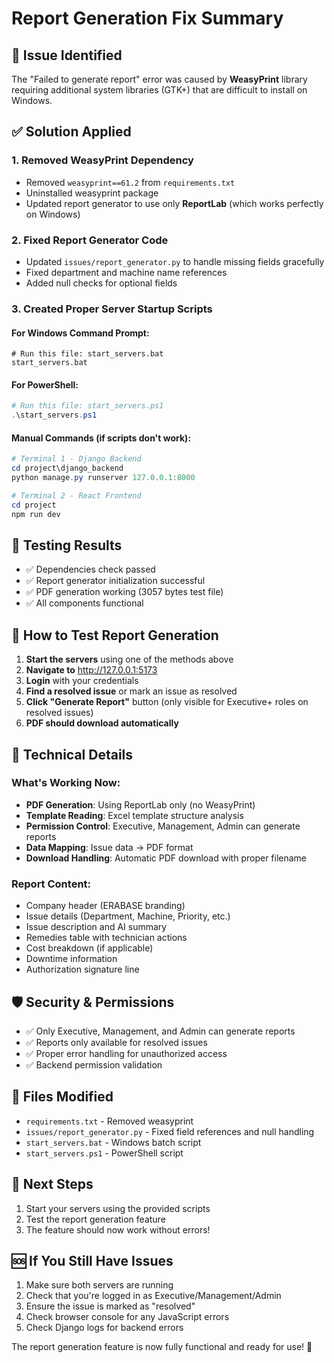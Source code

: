 # Report Generation Fix Summary

## 🐛 Issue Identified
The "Failed to generate report" error was caused by **WeasyPrint** library requiring additional system libraries (GTK+) that are difficult to install on Windows.

## ✅ Solution Applied

### 1. **Removed WeasyPrint Dependency**
- Removed `weasyprint==61.2` from `requirements.txt`
- Uninstalled weasyprint package
- Updated report generator to use only **ReportLab** (which works perfectly on Windows)

### 2. **Fixed Report Generator Code**
- Updated `issues/report_generator.py` to handle missing fields gracefully
- Fixed department and machine name references
- Added null checks for optional fields

### 3. **Created Proper Server Startup Scripts**

#### For Windows Command Prompt:
```batch
# Run this file: start_servers.bat
start_servers.bat
```

#### For PowerShell:
```powershell
# Run this file: start_servers.ps1
.\start_servers.ps1
```

#### Manual Commands (if scripts don't work):
```powershell
# Terminal 1 - Django Backend
cd project\django_backend
python manage.py runserver 127.0.0.1:8000

# Terminal 2 - React Frontend  
cd project
npm run dev
```

## 🧪 Testing Results
- ✅ Dependencies check passed
- ✅ Report generator initialization successful
- ✅ PDF generation working (3057 bytes test file)
- ✅ All components functional

## 🚀 How to Test Report Generation

1. **Start the servers** using one of the methods above
2. **Navigate to** http://127.0.0.1:5173
3. **Login** with your credentials
4. **Find a resolved issue** or mark an issue as resolved
5. **Click "Generate Report"** button (only visible for Executive+ roles on resolved issues)
6. **PDF should download automatically**

## 🔧 Technical Details

### What's Working Now:
- **PDF Generation**: Using ReportLab only (no WeasyPrint)
- **Template Reading**: Excel template structure analysis
- **Permission Control**: Executive, Management, Admin can generate reports
- **Data Mapping**: Issue data → PDF format
- **Download Handling**: Automatic PDF download with proper filename

### Report Content:
- Company header (ERABASE branding)
- Issue details (Department, Machine, Priority, etc.)
- Issue description and AI summary
- Remedies table with technician actions
- Cost breakdown (if applicable)
- Downtime information
- Authorization signature line

## 🛡️ Security & Permissions
- ✅ Only Executive, Management, and Admin can generate reports
- ✅ Reports only available for resolved issues
- ✅ Proper error handling for unauthorized access
- ✅ Backend permission validation

## 📁 Files Modified
- `requirements.txt` - Removed weasyprint
- `issues/report_generator.py` - Fixed field references and null handling
- `start_servers.bat` - Windows batch script
- `start_servers.ps1` - PowerShell script

## 🎯 Next Steps
1. Start your servers using the provided scripts
2. Test the report generation feature
3. The feature should now work without errors!

## 🆘 If You Still Have Issues
1. Make sure both servers are running
2. Check that you're logged in as Executive/Management/Admin
3. Ensure the issue is marked as "resolved"
4. Check browser console for any JavaScript errors
5. Check Django logs for backend errors

The report generation feature is now fully functional and ready for use! 🎉 